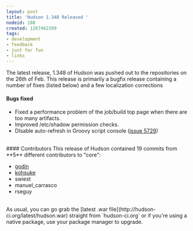 ```yaml
---
layout: post
title: 'Hudson 1.348 Released '
nodeid: 188
created: 1267462399
tags:
- development
- feedback
- just for fun
- links
---
```

The latest release, 1.348 of Hudson was pushed out to the repositories on the 26th of Feb. This release is primarily a bugfix release containing a number of fixes (listed below) and a few localization corrections

#### Bugs fixed
<ul class=image>
  <li class=bug> Fixed a performance problem of the job/build top page when there are too many artifacts.
<li>Improved /etc/shadow permission checks.
<li>DIsable auto-refresh in Groovy script console (<a href="http://issues.hudson-ci.org/browse/HUDSON-5729">issue 5729</a>)
</ul>


<br clear="all"/>
#### Contributors 
This release of Hudson contained 19 commits from **5** different contributors to "core":

* <a id="aptureLink_TgMtrwa0Sz" href="http://twitter.com/_godin_">godin</a>
* <a id="aptureLink_YaPunVjeFQ" href="http://twitter.com/kohsukekawa">kohsuke</a>
* swiest 
* manuel_carrasco
* rseguy


<br clear="all"/>
As usual, you can go grab the [latest .war file](http://hudson-ci.org/latest/hudson.war) straight from `hudson-ci.org` or if you're using a native package, use your package manager to upgrade.
